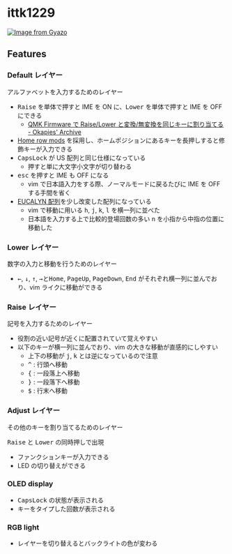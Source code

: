 # ittk1229

[![Image from Gyazo](https://i.gyazo.com/d2af7181a38e8909ab4213c061085685.png)](https://gyazo.com/d2af7181a38e8909ab4213c061085685)

## Features

### Default レイヤー

アルファベットを入力するためのレイヤー

-   <kbd>Raise</kbd> を単体で押すと IME を ON に、<kbd>Lower</kbd> を単体で押すと IME を OFF にできる
    -   [QMK Firmware で Raise/Lower と変換/無変換を同じキーに割り当てる - Okapies' Archive](https://okapies.hateblo.jp/entry/2019/02/02/133953)
-   [Home row mods](https://precondition.github.io/home-row-mods) を採用し、ホームポジションにあるキーを長押しすると修飾キーが入力できる
-   <kbd>CapsLock</kbd> が US 配列と同じ仕様になっている
    -   押すと単に大文字小文字が切り替わる
-   <kbd>esc</kbd> を押すと IME も OFF になる
    -   vim で日本語入力をする際、ノーマルモードに戻るたびに IME を OFF する手間を省く
-   [EUCALYN 配列](https://eucalyn.hatenadiary.jp/entry/about-eucalyn-layout)を少し改変した配列になっている
    -   vim で移動に用いる <kbd>h</kbd>, <kbd>j</kbd>, <kbd>k</kbd>, <kbd>l</kbd> を横一列に並べた
    -   日本語を入力する上で比較的登場回数の多い <kbd>n</kbd> を小指から中指の位置に移動した

### Lower レイヤー

数字の入力と移動を行うためのレイヤー

-   <kbd>←</kbd>, <kbd>↓</kbd>, <kbd>↑</kbd>, <kbd>→</kbd>と<kbd>Home</kbd>, <kbd>PageUp</kbd>, <kbd>PageDown</kbd>, <kbd>End</kbd> がそれぞれ横一列に並んでおり、vim ライクに移動ができる

### Raise レイヤー

記号を入力するためのレイヤー

-   役割の近い記号が近くに配置されていて覚えやすい
-   以下のキーが横一列に並んでおり、vim の大きな移動が直感的にしやすい
    -   上下の移動が <kbd>j</kbd>, <kbd>k</kbd> とは逆になっているので注意
    -   <kbd>^</kbd> : 行頭へ移動
    -   <kbd>{</kbd> : 一段落上へ移動
    -   <kbd>}</kbd> : 一段落下へ移動
    -   <kbd>$</kbd> : 行末へ移動

### Adjust レイヤー

その他のキーを割り当てるためのレイヤー

<kbd>Raise</kbd> と <kbd>Lower</kbd> の同時押しで出現

-   ファンクションキーが入力できる
-   LED の切り替えができる

### OLED display

-   <kbd>CapsLock</kbd> の状態が表示される
-   キーをタイプした回数が表示される

### RGB light

-   レイヤーを切り替えるとバックライトの色が変わる
